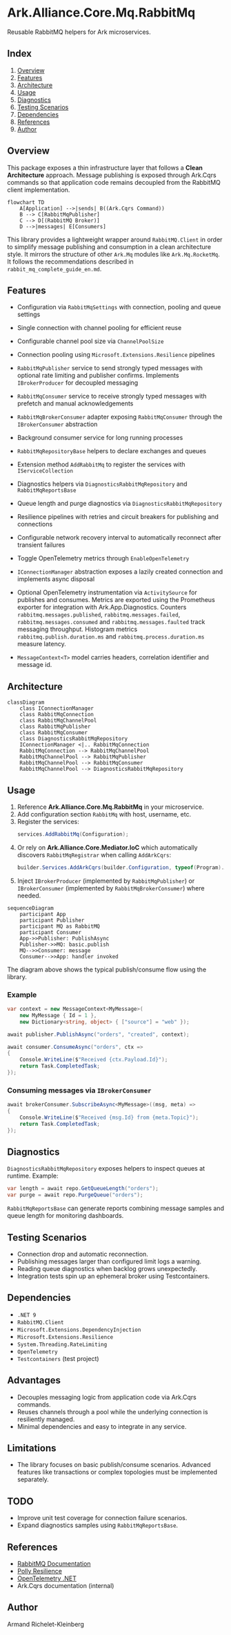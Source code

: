 # Ark.Alliance.Core.Mq.RabbitMq

Reusable RabbitMQ helpers for Ark microservices.

## Index

1. [Overview](#overview)
2. [Features](#features)
3. [Architecture](#architecture)
4. [Usage](#usage)
5. [Diagnostics](#diagnostics)
6. [Testing Scenarios](#testing-scenarios)
7. [Dependencies](#dependencies)
8. [References](#references)
9. [Author](#author)

## Overview

This package exposes a thin infrastructure layer that follows a
**Clean Architecture** approach. Message publishing is exposed through
Ark.Cqrs commands so that application code remains decoupled from the
RabbitMQ client implementation.

```mermaid
flowchart TD
    A[Application] -->|sends| B((Ark.Cqrs Command))
    B --> C[RabbitMqPublisher]
    C --> D[(RabbitMQ Broker)]
    D -->|messages| E[Consumers]
```

This library provides a lightweight wrapper around `RabbitMQ.Client` in order to simplify message publishing and consumption in a clean architecture style. It mirrors the structure of other `Ark.Mq` modules like `Ark.Mq.RocketMq`.
It follows the recommendations described in `rabbit_mq_complete_guide_en.md`.

## Features

- Configuration via `RabbitMqSettings` with connection, pooling and queue settings
- Single connection with channel pooling for efficient reuse

 - Configurable channel pool size via `ChannelPoolSize`


- Connection pooling using `Microsoft.Extensions.Resilience` pipelines
- `RabbitMqPublisher` service to send strongly typed messages with optional rate limiting and publisher confirms. Implements `IBrokerProducer` for decoupled messaging
- `RabbitMqConsumer` service to receive strongly typed messages with prefetch and manual acknowledgements
- `RabbitMqBrokerConsumer` adapter exposing `RabbitMqConsumer` through the `IBrokerConsumer` abstraction

- Background consumer service for long running processes
- `RabbitMqRepositoryBase` helpers to declare exchanges and queues
- Extension method `AddRabbitMq` to register the services with `IServiceCollection`
- Diagnostics helpers via `DiagnosticsRabbitMqRepository` and `RabbitMqReportsBase`
- Queue length and purge diagnostics via `DiagnosticsRabbitMqRepository`
- Resilience pipelines with retries and circuit breakers for publishing and connections
- Configurable network recovery interval to automatically reconnect after transient failures
- Toggle OpenTelemetry metrics through `EnableOpenTelemetry`
- `IConnectionManager` abstraction exposes a lazily created connection and implements async disposal

 - Optional OpenTelemetry instrumentation via `ActivitySource` for publishes and consumes. Metrics are exported using the Prometheus exporter for integration with Ark.App.Diagnostics. Counters `rabbitmq.messages.published`, `rabbitmq.messages.failed`, `rabbitmq.messages.consumed` and `rabbitmq.messages.faulted` track messaging throughput. Histogram metrics `rabbitmq.publish.duration.ms` and `rabbitmq.process.duration.ms` measure latency.
- `MessageContext<T>` model carries headers, correlation identifier and message id.

## Architecture

```mermaid
classDiagram
    class IConnectionManager
    class RabbitMqConnection
    class RabbitMqChannelPool
    class RabbitMqPublisher
    class RabbitMqConsumer
    class DiagnosticsRabbitMqRepository
    IConnectionManager <|.. RabbitMqConnection
    RabbitMqConnection --> RabbitMqChannelPool
    RabbitMqChannelPool --> RabbitMqPublisher
    RabbitMqChannelPool --> RabbitMqConsumer
    RabbitMqChannelPool --> DiagnosticsRabbitMqRepository
```


## Usage
1. Reference **Ark.Alliance.Core.Mq.RabbitMq** in your microservice.
2. Add configuration section `RabbitMq` with host, username, etc.
3. Register the services:
   ```csharp
   services.AddRabbitMq(Configuration);
   ```
4. Or rely on **Ark.Alliance.Core.Mediator.IoC** which automatically discovers
   `RabbitMqRegistrar` when calling `AddArkCqrs`:
   ```csharp
   builder.Services.AddArkCqrs(builder.Configuration, typeof(Program).Assembly);
   ```
5. Inject `IBrokerProducer` (implemented by `RabbitMqPublisher`) or `IBrokerConsumer` (implemented by `RabbitMqBrokerConsumer`) where needed.

```mermaid
sequenceDiagram
    participant App
    participant Publisher
    participant MQ as RabbitMQ
    participant Consumer
    App->>Publisher: PublishAsync
    Publisher->>MQ: basic.publish
    MQ-->>Consumer: message
    Consumer-->>App: handler invoked
```

The diagram above shows the typical publish/consume flow using the library.

### Example

```csharp
var context = new MessageContext<MyMessage>(
    new MyMessage { Id = 1 },
    new Dictionary<string, object> { ["source"] = "web" });

await publisher.PublishAsync("orders", "created", context);

await consumer.ConsumeAsync("orders", ctx =>
{
    Console.WriteLine($"Received {ctx.Payload.Id}");
    return Task.CompletedTask;
});
```

### Consuming messages via `IBrokerConsumer`

```csharp
await brokerConsumer.SubscribeAsync<MyMessage>((msg, meta) =>
{
    Console.WriteLine($"Received {msg.Id} from {meta.Topic}");
    return Task.CompletedTask;
});
```

## Diagnostics
`DiagnosticsRabbitMqRepository` exposes helpers to inspect queues at runtime. Example:

```csharp
var length = await repo.GetQueueLength("orders");
var purge = await repo.PurgeQueue("orders");
```

`RabbitMqReportsBase` can generate reports combining message samples and queue length for monitoring dashboards.

## Testing Scenarios
- Connection drop and automatic reconnection.
- Publishing messages larger than configured limit logs a warning.
- Reading queue diagnostics when backlog grows unexpectedly.
- Integration tests spin up an ephemeral broker using Testcontainers.

## Dependencies
- `.NET 9`
- `RabbitMQ.Client`
- `Microsoft.Extensions.DependencyInjection`
- `Microsoft.Extensions.Resilience`
- `System.Threading.RateLimiting`
- `OpenTelemetry`
- `Testcontainers` (test project)

## Advantages
- Decouples messaging logic from application code via Ark.Cqrs commands.
 - Reuses channels through a pool while the underlying connection is resiliently managed.
- Minimal dependencies and easy to integrate in any service.

## Limitations
- The library focuses on basic publish/consume scenarios. Advanced features like
  transactions or complex topologies must be implemented separately.

## TODO
- Improve unit test coverage for connection failure scenarios.
- Expand diagnostics samples using `RabbitMqReportsBase`.

## References
- [RabbitMQ Documentation](https://www.rabbitmq.com/documentation.html)
- [Polly Resilience](https://github.com/App-vNext/Polly)
- [OpenTelemetry .NET](https://opentelemetry.io/docs/instrumentation/net/)
- Ark.Cqrs documentation (internal)


## Author

Armand Richelet-Kleinberg
